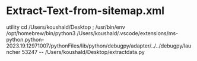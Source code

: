 # Extract-Text-from-sitemap.xml
utility cd /Users/koushald/Desktop ; /usr/bin/env /opt/homebrew/bin/python3 /Users/koushald/.vscode/extensions/ms-python.python-2023.19.12971007/pythonFiles/lib/python/debugpy/adapter/../../debugpy/launcher 53247 -- /Users/koushald/Desktop/extractdata.py 
